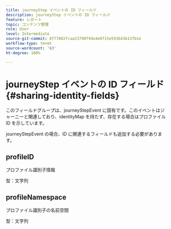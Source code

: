 ```yaml
---
title: journeyStep イベントの ID フィールド
description: journeyStep イベントの ID フィールド
feature: レポート
topic: コンテンツ管理
role: User
level: Intermediate
source-git-commit: 8f77802fcaa23790f9de4e8f15e593643b13fb1e
workflow-type: tm+mt
source-wordcount: '63'
ht-degree: 100%

---
```


# journeyStep イベントの ID フィールド {#sharing-identity-fields}

このフィールドグループは、journeyStepEvent に固有です。このイベントはジャーニーと関連しており、identityMap を持たず、存在する場合はプロファイル ID を示しています。

journeyStepEvent の場合、ID に関連するフィールドも追加する必要があります。

## profileID

プロファイル識別子情報

型：文字列

## profileNamespace

プロファイル識別子の名前空間

型：文字列
